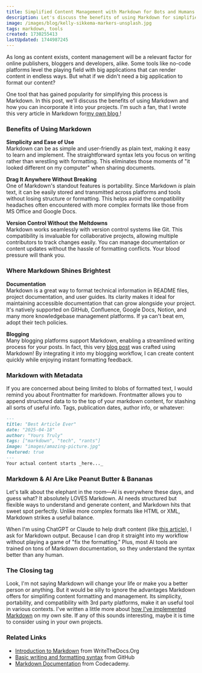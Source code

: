 ```yaml
---
title: Simplified Content Management with Markdown for Bots and Humans
description: Let's discuss the benefits of using Markdown for simplified content management. Incorporate Markdown into your projects, from documentation to blogging, to enhance your content workflow
image: /images/blog/kelly-sikkema-markers-unsplash.jpg
tags: markdown, tools
created: 1730255413
lastUpdated: 1744987245
---
```


As long as content exists, content management will be a relevant factor for online publishers, bloggers and developers, alike. Some tools like no-code platforms level the playing field with big applications that can render content in endless ways. But what if we didn't need a big application to format our content?

One tool that has gained popularity for simplifying this process is Markdown. In this post, we'll discuss the benefits of using Markdown and how you can incorporate it into your projects. I'm such a fan, that I wrote this very article in Markdown for[my own blog ](https://magill.dev/blog)!

### Benefits of Using Markdown

**Simplicity and Ease of Use**  
Markdown can be as simple and user-friendly as plain text, making it easy to learn and implement. The straightforward syntax lets you focus on writing rather than wrestling with formatting. This eliminates those moments of "it looked different on my computer" when sharing documents.

**Drag It Anywhere Without Breaking**  
One of Markdown's standout features is portability. Since Markdown _is_ plain text, it can be easily stored and transmitted across platforms and tools without losing structure or formatting. This helps avoid the compatibility headaches often encountered with more complex formats like those from MS Office and Google Docs.

**Version Control Without the Meltdowns**  
Markdown works seamlessly with version control systems like Git. This compatibility is invaluable for collaborative projects, allowing multiple contributors to track changes easily. You can manage documentation or content updates without the hassle of formatting conflicts. Your blood pressure will thank you.

### Where Markdown Shines Brightest

**Documentation**  
Markdown is a great way to format technical information in README files, project documentation, and user guides. Its clarity makes it ideal for maintaining accessible documentation that can grow alongside your project. It's natively supported on GitHub, Confluence, Google Docs, Notion, and many more knowledgebase management platforms. If ya can't beat em, adopt their tech policies. 

**Blogging**  
Many blogging platforms support Markdown, enabling a streamlined writing process for your posts. In fact, this very [blog post](https://magill.dev/post/simplified-content-management-with-markdown) was crafted using Markdown! By integrating it into my blogging workflow, I can create content quickly while enjoying instant formatting feedback. 

### Markdown with Metadata

If you are concerned about being limited to blobs of formatted text, I would remind you about Frontmatter for markdown.  Frontmatter allows you to append structured data to to the top of your markdown content, for stashing all sorts of useful info. Tags, publication dates, author info, or whatever:

```markdown
---
title: "Best Article Ever"
date: "2025-04-18"
author: "Yours Truly"
tags: ["markdown", "tech", "rants"]
image: "images/amazing-picture.jpg"
featured: true
---
Your actual content starts _here..._
```

### Markdown & AI Are Like Peanut Butter & Bananas

Let's talk about the elephant in the room—AI is everywhere these days, and guess what? It absolutely LOVES Markdown. AI needs structured but flexible ways to understand and generate content, and Markdown hits that sweet spot perfectly. Unlike more complex formats like HTML or XML, Markdown strikes a useful balance.

When I'm using ChatGPT or Claude to help draft content (like [this article](https://magill.dev/post/row-level-security-in-serverless-postgresql-for-hipaa-compliance)), I ask for Markdown output. Because I can drop it straight into my workflow without playing a game of "fix the formatting." Plus, most AI tools are trained on tons of Markdown documentation, so they understand the syntax better than any human. 

### The Closing tag

Look, I'm not saying Markdown will change your life or make you a better person or anything. But it would be silly to ignore the advantages Markdown offers for simplifing content formatting and management. Its simplicity, portability, and compatibility with 3rd party platforms, make it an useful tool in various contexts. I've written a little more about [how I've implemented Markdown](https://magill.dev/post/lets-breakdown-this-website) on my own site. If any of this sounds interesting, maybe it is time to consider using in your own projects.

### Related Links

- [Introduction to Markdown](https://www.writethedocs.org/guide/writing/markdown/) from WriteTheDocs.Org
- [Basic writing and formatting syntax](https://docs.github.com/en/get-started/writing-on-github/getting-started-with-writing-and-formatting-on-github/basic-writing-and-formatting-syntax) from GitHub
- [Markdown Documentation](https://www.codecademy.com/resources/docs/markdown) from Codecademy.
